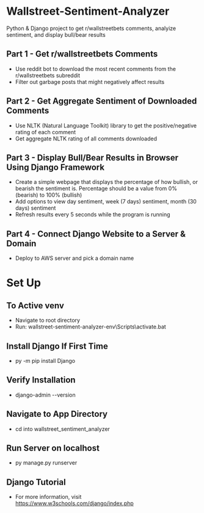 # Wallstreet-Sentiment-Analyzer
Python & Django project to get r/wallstreetbets comments, analyize sentiment, and display bull/bear results

## Part 1 - Get r/wallstreetbets Comments
- Use reddit bot to download the most recent comments from the r/wallstreetbets subreddit
- Filter out garbage posts that might negatively affect results
## Part 2 - Get Aggregate Sentiment of Downloaded Comments
- Use NLTK (Natural Language Toolkit) library to get the positive/negative rating of each comment
- Get aggregate NLTK rating of all comments downloaded
## Part 3 - Display Bull/Bear Results in Browser Using Django Framework
- Create a simple webpage that displays the percentage of how bullish, or bearish the sentiment is. Percentage should be a value from 0% (bearish) to 100% (bullish)
- Add options to view day sentiment, week (7 days) sentiment, month (30 days) sentiment
- Refresh results every 5 seconds while the program is running
## Part 4 - Connect Django Website to a Server & Domain
- Deploy to AWS server and pick a domain name


# Set Up
## To Active venv
- Navigate to root directory
- Run: wallstreet-sentiment-analyzer-env\Scripts\activate.bat
## Install Django If First Time
- py -m pip install Django
## Verify Installation
- django-admin --version
## Navigate to App Directory
- cd into wallstreet_sentiment_analyzer
## Run Server on localhost
- py manage.py runserver
## Django Tutorial
- For more information, visit https://www.w3schools.com/django/index.php
